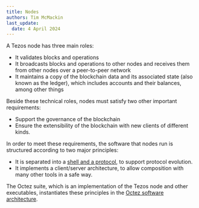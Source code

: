 ```yaml
---
title: Nodes
authors: Tim McMackin
last_update:
  date: 4 April 2024
---
```


A Tezos node has three main roles:

- It validates blocks and operations
- It broadcasts blocks and operations to other nodes and receives them from other nodes over a peer-to-peer network
- It maintains a copy of the blockchain data and its associated state (also known as the ledger), which includes accounts and their balances, among other things

Beside these technical roles, nodes must satisfy two other important requirements:

- Support the governance of the blockchain
- Ensure the extensibility of the blockchain with new clients of different kinds.

In order to meet these requirements, the software that nodes run is structured according to two major principles:

- It is separated into a [shell and a protocol](shell-and-protocol), to support protocol evolution.
- It implements a client/server architecture, to allow composition with many other tools in a safe way.

The Octez suite, which is an implementation of the Tezos node and other executables, instantiates these principles in the [Octez software architecture](https://tezos.gitlab.io/shell/the_big_picture.html).
